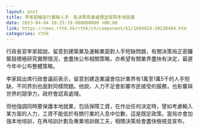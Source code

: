 ```yaml
---
layout: post
title: 李家超稱各行業缺人手　各決策局會處理並保障本地就業
date: 2023-04-04 10:25:19.000000000 +08:00
link: https://news.rthk.hk/rthk/ch/component/k2/1694924-20230404.htm
categories: rthk
---
```


行政長官李家超說，留意到建築業及運輸業面對人手短缺問題，有關決策局正密鑼緊鼓積極研究實際情況，會盡快公布相關策略，亦希望有關業界盡快有決定，最遲今年中公布整體策略。

李家超出席行政會議前表示，留意到建造業議會估計業界有1萬至1萬5千的人手短缺，不同界別也面對同樣問題。他說，人力不足會影響市民接受的服務，也影響與世界的競爭力，政府會認真處理。

但他強調同時要保護本地就業，包括保障工資，在作出任何決定時，譬如考慮輸入某方面的人力，工資不能低於有關行業的入息中位數，這是既定政策。當局亦會加強本地培訓，在再培訓計劃及專業培訓做工夫，相關決策局會盡快檢視並宣布。
